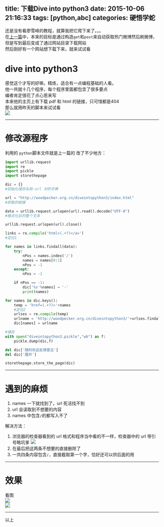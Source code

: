 


title: 下载Dive into python3
date: 2015-10-06 21:16:33
tags: [python,abc]
categories: 硬悟学蛇
---
还是没有看廖雪峰的教程，就算我把它爬下来了。。。  
在[上一篇](/2015/10/04/开始python3抓取数据/)中，本来的目标是通过构造`get`和`post`来自动获取热门微博然后刷微博，但是写到最后变成了通过网站目录下载网站  
然后刚好有一个网站想下载下来，就来试试看
<!--more-->  
# dive into python3  
感觉这个才写的好嘛，精炼，适合有一点编程基础的人看。  
他一共就十几个程序，每个程序里面都包含了很多要点  
编者肯定很花了点心思来写  
本来他的主页上有下载 pdf 和 html 的链接，只可惜都是404  
那么就用昨天的脚本来试试看  
![](//ww4.sinaimg.cn/large/a243ad6cjw1ewsmq37cnzj20h80jwq62.jpg)
***  
# 修改源程序
利用的 `python`脚本文件就是上一篇的
改了不少地方：  
```python
import urllib.request
import re
import pickle
import storethepage

dic = {}
#初始化储存名称-url 对的字典

url = "http://woodpecker.org.cn/diveintopython3/index.html"
#抓取的链接

data = urllib.request.urlopen(url).read().decode("UTF-8")
#格式化后的整个文本

urllib.request.urlopen(url).close()

links = re.compile('html>(.+?)</a>')
#定位1

for names in links.findall(data):
    try:
        nPos = names.index('/')
        names = names[0:1]
        nPos = -1
    except:
        nPos = -1

    if nPos == -1:
        dic['%s'%names] = '-'
        print(names)

for names in dic.keys():
    temp = 'href=(.+?)>'+names
    #定位2
    urlses = re.compile(temp)
    urlname = 'http://woodpecker.org.cn/diveintopython3/'+urlses.findall(data)[0]
    dic[names] = urlname

#储存
with open("diveintopython3.pickle","wb") as f:
    pickle.dump(dic,f)

del dic['随时欢迎反馈意见']
del dic['展开']

storethepage.store_the_page(dic)
```
***
# 遇到的麻烦 
1. names 一下就找到了，url 死活找不到
2. url 会读取到不想要的内容
3. names 中包含`/`的都写入不了
  
解决方法：  
1. 浏览器的检查器看到的 url 格式和程序当中看的不一样，检查器中的 url 带引号略坑爹  ![](//ww2.sinaimg.cn/large/a243ad6cjw1ewsmq10s47j20uw0l60ym.jpg)
2. 在最后把这两条不想要的直接删除了
3. 一共四条内容包含`/`，直接截取第一个字，恰好还可以供后面的用
  
***
# 效果
看图  
![](//ww1.sinaimg.cn/large/a243ad6cjw1ewskgw65knj209u0ahtay.jpg)  
![](//ww1.sinaimg.cn/large/a243ad6cjw1ewskgyhjf9j207p0bpgn4.jpg)

***
以上
